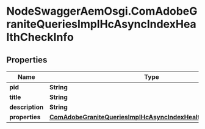 # NodeSwaggerAemOsgi.ComAdobeGraniteQueriesImplHcAsyncIndexHealthCheckInfo

## Properties
Name | Type | Description | Notes
------------ | ------------- | ------------- | -------------
**pid** | **String** |  | [optional] 
**title** | **String** |  | [optional] 
**description** | **String** |  | [optional] 
**properties** | [**ComAdobeGraniteQueriesImplHcAsyncIndexHealthCheckProperties**](ComAdobeGraniteQueriesImplHcAsyncIndexHealthCheckProperties.md) |  | [optional] 


